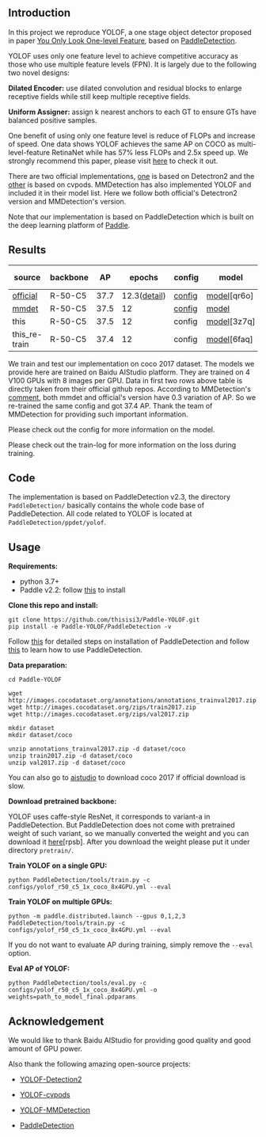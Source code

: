 ## Introduction

In this project we reproduce YOLOF, a one stage object detector proposed in paper [You Only Look One-level Feature](https://arxiv.org/abs/2103.09460), based on [PaddleDetection](https://github.com/PaddlePaddle/PaddleDetection). 

YOLOF uses only one feature level to achieve competitive accuracy as those who use multiple feature levels (FPN). It is largely due to the following two novel designs:

**Dilated Encoder:** use dilated convolution and residual blocks to enlarge receptive fields while still keep multiple receptive fields.

**Uniform Assigner:** assign k nearest anchors to each GT to ensure GTs have balanced positive samples.

One benefit of using only one feature level is reduce of FLOPs and increase of speed. One data shows YOLOF achieves the same AP on COCO as multi-level-feature RetinaNet while has 57% less FLOPs and 2.5x speed up. We strongly recommend this paper, please visit [here](https://arxiv.org/abs/2103.09460) to check it out.

There are two official implementations, [one](https://github.com/chensnathan/YOLOF) is based on Detectron2 and the [other](https://github.com/Megvii-BaseDetection/cvpods) is based on cvpods. MMDetection has also implemented YOLOF and included it in their model list. Here we follow both official's Detectron2 version and MMDetection's version. 

Note that our implementation is based on PaddleDetection which is built on the deep learning platform of [Paddle](https://github.com/PaddlePaddle/Paddle). 



## Results

 

| source                                                       | backbone | AP   | epochs                                                       | config                                                       | model                                                        | train-log                                                    | dataset  |
| ------------------------------------------------------------ | -------- | ---- | ------------------------------------------------------------ | ------------------------------------------------------------ | ------------------------------------------------------------ | ------------------------------------------------------------ | -------- |
| [official](https://github.com/chensnathan/YOLOF)             | R-50-C5  | 37.7 | 12.3([detail](https://github.com/open-mmlab/mmdetection/blob/master/configs/yolof/yolof_r50_c5_8x8_iter-1x_coco.py)) | [config](https://github.com/chensnathan/YOLOF/blob/master/configs/yolof_R_50_C5_1x.yaml) | [model](https://pan.baidu.com/share/init?surl=BSOncRYq6HeCQ8q2hrWowA)[qr6o] | NA                                                           | coco2017 |
| [mmdet](https://github.com/open-mmlab/mmdetection/tree/master/configs/yolof) | R-50-C5  | 37.5 | 12                                                           | [config](https://github.com/open-mmlab/mmdetection/blob/master/configs/yolof/yolof_r50_c5_8x8_1x_coco.py) | [model](https://download.openmmlab.com/mmdetection/v2.0/yolof/yolof_r50_c5_8x8_1x_coco/yolof_r50_c5_8x8_1x_coco_20210425_024427-8e864411.pth) | [log](https://download.openmmlab.com/mmdetection/v2.0/yolof/yolof_r50_c5_8x8_1x_coco/yolof_r50_c5_8x8_1x_coco_20210425_024427.log.json) | coco2017 |
| this                                                         | R-50-C5  | 37.5 | 12                                                           | config                                                       | [model](https://pan.baidu.com/s/1LiDK0V40BwyucFZDoJ3crA)[3z7q] | log                                                          | coco2017 |
| this_re-train                                                | R-50-C5  | 37.4 | 12                                                           | config                                                       | [model](https://pan.baidu.com/s/1d0RXl2GVoQ77kg_7zzePfQ)[6faq] | log                                                          | coco2017 |

We train and test our implementation on coco 2017 dataset. The models we provide here are trained on Baidu AIStudio platform. They are trained on 4 V100 GPUs with 8 images per GPU. Data in first two rows above table is directly taken from their official github repos. According to MMDetection's [comment](https://github.com/open-mmlab/mmdetection/tree/master/configs/yolof), both mmdet and official's version have 0.3 variation of AP. So we re-trained the same config and got 37.4 AP. Thank the team of MMDetection for providing such important information. 

Please check out the config for more information on the model.

Please check out the train-log for more information on the loss during training.

## Code

The implementation is based on PaddleDetection v2.3, the directory `PaddleDetection/` basically contains the whole code base of PaddleDetection. All code related to YOLOF is located at `PaddleDetection/ppdet/yolof`.



## Usage

**Requirements:**

- python 3.7+
- Paddle v2.2: follow [this](https://www.paddlepaddle.org.cn/install/quick) to install

**Clone this repo and install:**

```shell
git clone https://github.com/thisisi3/Paddle-YOLOF.git
pip install -e Paddle-YOLOF/PaddleDetection -v
```

Follow [this](https://github.com/PaddlePaddle/PaddleDetection/blob/release/2.3/docs/tutorials/INSTALL.md) for detailed steps on installation of PaddleDetection and follow [this](https://github.com/PaddlePaddle/PaddleDetection/blob/release/2.3/docs/tutorials/GETTING_STARTED.md) to learn how to use PaddleDetection.

**Data preparation:**

```shell
cd Paddle-YOLOF

wget http://images.cocodataset.org/annotations/annotations_trainval2017.zip
wget http://images.cocodataset.org/zips/train2017.zip
wget http://images.cocodataset.org/zips/val2017.zip

mkdir dataset
mkdir dataset/coco

unzip annotations_trainval2017.zip -d dataset/coco
unzip train2017.zip -d dataset/coco
unzip val2017.zip -d dataset/coco
```

You can also go to [aistudio](https://aistudio.baidu.com/aistudio/datasetdetail/7122) to download coco 2017 if official download is slow.

**Download pretrained backbone:**

YOLOF uses caffe-style ResNet, it corresponds to variant-a in PaddleDetection. But PaddleDetection does not come with pretrained weight of such variant, so we manually converted the weight and you can download it [here](https://pan.baidu.com/s/1BOtYycALwz55QJsmbtsPoQ)[rpsb]. After you download the weight please put it under directory `pretrain/`.

**Train YOLOF on a single GPU:**

```shell
python PaddleDetection/tools/train.py -c configs/yolof_r50_c5_1x_coco_8x4GPU.yml --eval
```

**Train YOLOF on multiple GPUs:**

```shell
python -m paddle.distributed.launch --gpus 0,1,2,3 PaddleDetection/tools/train.py -c configs/yolof_r50_c5_1x_coco_8x4GPU.yml --eval
```

If you do not want to evaluate AP during training, simply remove the `--eval` option.

**Eval AP of YOLOF:**

```shell
python PaddleDetection/tools/eval.py -c configs/yolof_r50_c5_1x_coco_8x4GPU.yml -o weights=path_to_model_final.pdparams
```



## Acknowledgement

We would like to thank Baidu AIStudio for providing good quality and good amount of GPU power. 

Also thank the following amazing open-source projects:

- [YOLOF-Detection2](https://github.com/chensnathan/YOLOF)

- [YOLOF-cvpods](https://github.com/Megvii-BaseDetection/cvpods)

- [YOLOF-MMDetection](https://github.com/open-mmlab/mmdetection/tree/master/configs/yolof)

- [PaddleDetection](https://github.com/PaddlePaddle/PaddleDetection)

